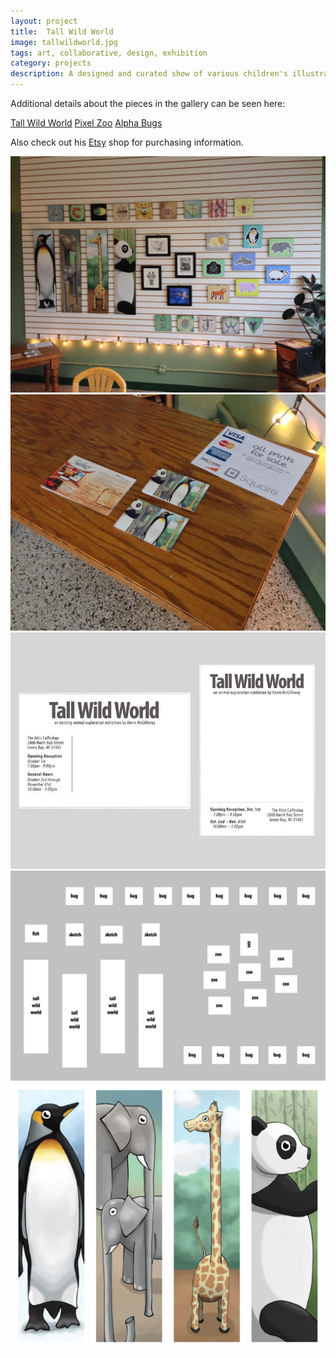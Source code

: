 ```yaml
---
layout: project
title:  Tall Wild World
image: tallwildworld.jpg
tags: art, collaborative, design, exhibition
category: projects
description: A designed and curated show of various children's illustrations, with art by Kevin McGillivray.
---
```

Additional details about the pieces in the gallery can be seen here:

[Tall Wild World](http://kevinmcgillivray.net/tall-wild-world/ "Tall Wild World")
[Pixel Zoo](http://kevinmcgillivray.net/pixel-zoo "Pixel Zoo")
[Alpha Bugs](http://kevinmcgillivray.net/alphabugs/ "Alpha Bugs")

Also check out his [Etsy](http://www.etsy.com "Etsy") shop for purchasing information.


![tallwildworld_image01](/img/tallwildworld_image01.jpg "Tall Wild World Image 01")
![tallwildworld_image02](/img/tallwildworld_image02.jpg "Tall Wild World Image 02")
![tallwildworld_image03](/img/tallwildworld_image03.jpg "Tall Wild World Image 03")
![tallwildworld_image04](/img/tallwildworld_image04.png "Tall Wild World Image 04")
![tallwildworld_image05](/img/tallwildworld_image05.jpg "Tall Wild World Image 05")